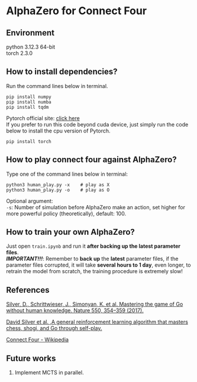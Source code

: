 # AlphaZero for Connect Four  
## Environment
python 3.12.3 64-bit  
torch 2.3.0  

## How to install dependencies?
Run the command lines below in terminal.
``` shell
pip install numpy
pip install numba
pip install tqdm
```
Pytorch official site: [click here](https://pytorch.org)  
If you prefer to run this code beyond cuda device, just simply run the code below to install the cpu version of Pytorch.
``` shell
pip install torch
```

## How to play connect four against AlphaZero?
Type one of the command lines below in terminal:  
``` shell
python3 human_play.py -x    # play as X
python3 human_play.py -o    # play as O
```
Optional argument:  
`-s`: Number of simulation before AlphaZero make an action, set higher for more powerful policy (theoretically), default: 100.
## How to train your own AlphaZero?
Just open `train.ipynb` and run it __after backing up the latest parameter files__.  
__*IMPORTANT!!!*__: Remember to __back up__ the __latest__ parameter files, if the parameter files corrupted, it will take __several hours to 1 day__, even longer, to retrain the model from scratch, the training procedure is extremely slow!
## References
[Silver, D., Schrittwieser, J., Simonyan, K. et al. Mastering the game of Go without human knowledge. Nature 550, 354–359 (2017).](https://doi.org/10.1038/nature24270)  

[David Silver et al. ,A general reinforcement learning algorithm that masters chess, shogi, and Go through self-play.](https://doi.org/10.1126/science.aar6404)  

[Connect Four - Wikipedia](https://en.wikipedia.org/wiki/Connect_Four)  


## Future works
1. Implement MCTS in parallel. 
